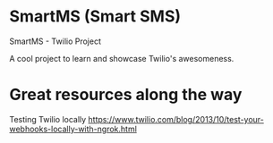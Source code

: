 SmartMS (Smart SMS)
=======

SmartMS - Twilio Project

A cool project to learn and showcase Twilio's awesomeness.

Great resources along the way
=======
Testing Twilio locally
https://www.twilio.com/blog/2013/10/test-your-webhooks-locally-with-ngrok.html
